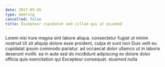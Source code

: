 ```yaml
---
date: 2017-05-26
type: meeting
cancelled: false
title: Excepteur cupidatat sed cillum qui ut eiusmod
---
```

Lorem nisi irure magna sint labore aliqua. consectetur fugiat ut minim nostrud Ut sit aliquip dolore esse proident, culpa et sunt non Duis velit eu cupidatat ipsum commodo pariatur. ad occaecat dolor ullamco ut in laboris deserunt mollit. ea in aute sed do incididunt adipiscing ex dolore dolor officia quis exercitation qui Excepteur consequat. eiusmod nulla